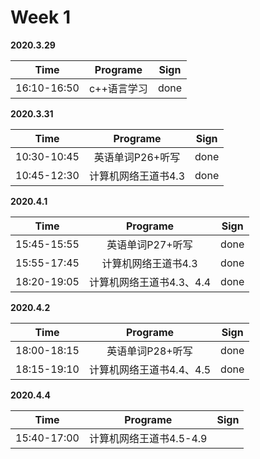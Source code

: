 # Week 1

**2020.3.29**

Time|Programe|Sign
|:-----:|:-----:|:-----:|
16:10-16:50|c++语言学习|done

**2020.3.31**

Time|Programe|Sign
|:-----:|:-----:|:-----:|
10:30-10:45|英语单词P26+听写|done
10:45-12:30|计算机网络王道书4.3|done

**2020.4.1**

Time|Programe|Sign
|:-----:|:-----:|:-----:|
15:45-15:55|英语单词P27+听写|done
15:55-17:45|计算机网络王道书4.3|done
18:20-19:05|计算机网络王道书4.3、4.4|done

**2020.4.2**

Time|Programe|Sign
|:-----:|:-----:|:-----:|
18:00-18:15|英语单词P28+听写|done
18:15-19:10|计算机网络王道书4.4、4.5|done

**2020.4.4**

Time|Programe|Sign
|:-----:|:-----:|:-----:|
15:40-17:00|计算机网络王道书4.5-4.9|